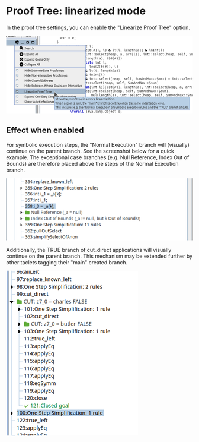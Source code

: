 # Proof Tree: linearized mode

In the proof tree settings, you can enable the "Linearize Proof Tree" option.

![Screenshot of option](ProofTreeLinearMode_enable.png)

## Effect when enabled

For symbolic execution steps, the "Normal Execution" branch will (visually) continue on the parent branch. See the screenshot below for a quick example.
The exceptional case branches (e.g. Null Reference, Index Out of Bounds) are therefore placed above the steps of the Normal Execution branch.

![Screenshot of tree with option enabled](ProofTreeLinearMode_example.png)

Additionally, the TRUE branch of cut_direct applications will visually continue on the parent branch.
This mechanism may be extended further by other taclets tagging their "main" created branch.

![Screenshot of tree with cut_direct](ProofTreeLinearMode_example2.png)